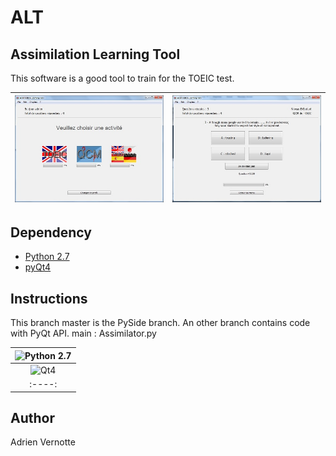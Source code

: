 ALT
===
## Assimilation Learning Tool
This software is a good tool to train for the TOEIC test.

| ![ALT2](https://raw.githubusercontent.com/AdrienVR/ALT/master/alt2.jpg "ALT2") | ![ALT1](https://raw.githubusercontent.com/AdrienVR/ALT/master/alt1.jpg "ALT1") |
|:----:|:----:|

## Dependency

* [Python 2.7](https://www.python.org/download/releases/2.7.8/)
* [pyQt4](http://www.riverbankcomputing.co.uk/software/pyqt/download)

## Instructions

This branch master is the PySide branch. An other branch contains code with PyQt API.
main : Assimilator.py

| ![Python 2.7](https://www.python.org/static/img/python-logo.png "Python 2.7") |
|:----:|
| ![Qt4](http://www.fevrierdorian.com/blog/public/logos/Qt_logo002.png "Qt4") |
|:----:|

## Author

Adrien Vernotte
